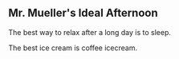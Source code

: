 ## Mr. Mueller's Ideal Afternoon

The best way to relax after a long day is to sleep. 

The best ice cream is coffee icecream. 